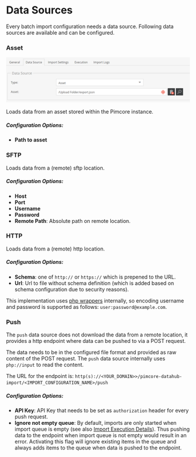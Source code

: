 # Data Sources

Every batch import configuration needs a data source. Following data sources are available and can 
be configured. 

### Asset
![Data Source Asset](../img/datasource_asset.png)

Loads data from an asset stored within the Pimcore instance. 

##### Configuration Options: 
- **Path to asset** 


### SFTP
Loads data from a (remote) sftp location.
  
##### Configuration Options: 
- **Host**
- **Port**
- **Username**
- **Password**
- **Remote Path**: Absolute path on remote location.

### HTTP
Loads data from a (remote) http location.

##### Configuration Options: 
- **Schema**: one of `http://` or `https://` which is prepened to the URL.
- **Url**: Url to file without schema definition (which is added based on schema configuration due 
to security reasons).

This implementation uses [php wrappers](https://www.php.net/manual/en/wrappers.http.php) internally, so
encoding username and password is supported as follows: `user:password@example.com`. 


### Push
The `push` data source does not download the data from a remote location, it provides a http endpoint
where data can be pushed to via a POST request. 

The data needs to be in the configured file format and provided as raw content of the POST request. The 
`push` data source internally uses `php://input` to read the content. 

The URL for the endpoint is: `http(s)://<YOUR_DOMAIN>>/pimcore-datahub-import/<IMPORT_CONFIGURATION_NAME>/push`

##### Configuration Options: 
- **API Key**: API Key that needs to be set as `authorization` header for every push request. 
- **Ignore not empty queue**: By default, imports are only started when import queue is empty 
(see also [Import Execution Details](../04_Import_Execution_Details.md)). Thus pushing data to the 
endpoint when import queue is not empty would result in an error. Activating this flag will ignore 
existing items in the queue and always adds items to the queue when data is pushed to the endpoint.
